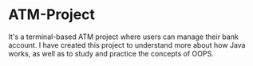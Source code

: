 # ATM-Project
It's a terminal-based ATM project where users can manage their bank account.  I have created this project to understand more about how Java works, as well as to study and practice the concepts of OOPS. 
